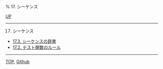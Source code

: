 % 17. シーケンス

[UP](index.html)  

---

17. シーケンス

- [17.3. シーケンスの辞書](17.3.html)
- [17.2. テスト関数のルール](17.2.html)

---
[TOP](index.html),  [Github](https://github.com/nptcl/npt-japanese)

